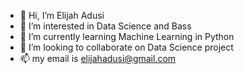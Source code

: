 - 👋 Hi, I’m Elijah Adusi
- 👀 I’m interested in Data Science and Bass
- 🌱 I’m currently learning Machine Learning in Python
- 💞️ I’m looking to collaborate on Data Science project
- 📫 my email is elijahadusi@gmail.com

<!---
ElijahAdusi1/ElijahAdusi1 is a ✨ special ✨ repository because its `README.md` (this file) appears on your GitHub profile.
You can click the Preview link to take a look at your changes.
--->
